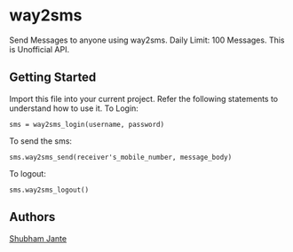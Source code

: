 # way2sms
Send Messages to anyone using way2sms.
Daily Limit: 100 Messages.
This is Unofficial API.


## Getting Started
Import this file into your current project. Refer the following statements to understand how to use it.
To Login:
```
sms = way2sms_login(username, password)
```

To send the sms:
```
sms.way2sms_send(receiver's_mobile_number, message_body)
```

To logout:
```
sms.way2sms_logout()
```

## Authors
[Shubham Jante](https://github.com/shubhamjante)
